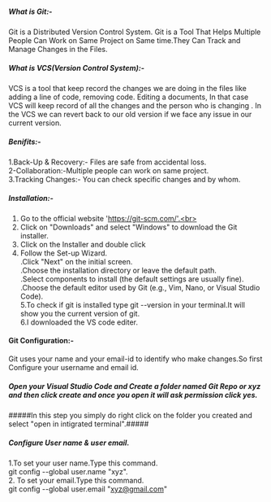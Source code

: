 ##### What is Git:-
Git is a Distributed Version Control System. Git is a Tool That Helps Multiple People Can Work on Same Project on Same time.They Can Track and Manage Changes in the Files.

##### What is VCS(Version Control System):-
VCS is a tool that keep record the changes we are doing in the files like adding a line of code, removing code. Editing a documents, In that case VCS will keep record of  all the changes and the person who is changing .
In the VCS we can revert back to our old version if we face any issue in our current version.
##### Benifits:-
1.Back-Up & Recovery:- Files are safe from accidental loss.<br>
2-Collaboration:-Multiple people can work on same project.<br>
3.Tracking Changes:- You can check specific changes and by whom.
##### Installation:-
1. Go to the official website 'https://git-scm.com/'.<br>
2. Click on "Downloads" and select "Windows" to download the Git installer.<br>
3. Click on the Installer and double click<br>
4. Follow the Set-up Wizard.<br>
   .Click "Next" on the initial screen.<br>
   .Choose the installation directory or leave the default path.<br>
   .Select components to install (the default settings are usually fine).<br>
   .Choose the default editor used by Git (e.g., Vim, Nano, or Visual Studio Code).<br>
5.To check if git is installed type git --version in your terminal.It will show you the current version of git.<br>
6.I downloaded the VS code editer.<br>
#### Git Configuration:-
Git uses your name and your email-id to identify who make changes.So first Configure your username and email id.<br>
##### Open your Visual Studio Code and Create a folder named Git Repo or xyz and then click create and once you open it will ask permission click yes.<br>
#####In this step you simply do right click on the folder you created and select "open in intigrated terminal".#####<br>
##### Configure User name & user email.
1.To set your user name.Type this command.<br>
   git config --global user.name "xyz".<br>
2. To set your email.Type this command.<br>
   git config --global user.email "xyz@gmail.com"








 
